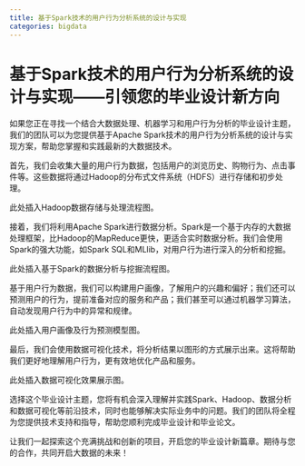 ```yaml
---
title: 基于Spark技术的用户行为分析系统的设计与实现
categories: bigdata
---
```

# 基于Spark技术的用户行为分析系统的设计与实现——引领您的毕业设计新方向
如果您正在寻找一个结合大数据处理、机器学习和用户行为分析的毕业设计主题，我们的团队可以为您提供基于Apache Spark技术的用户行为分析系统的设计与实现方案，帮助您掌握和实践最新的大数据技术。

首先，我们会收集大量的用户行为数据，包括用户的浏览历史、购物行为、点击事件等。这些数据将通过Hadoop的分布式文件系统（HDFS）进行存储和初步处理。

此处插入Hadoop数据存储与处理流程图。

接着，我们将利用Apache Spark进行数据分析。Spark是一个基于内存的大数据处理框架，比Hadoop的MapReduce更快，更适合实时数据分析。我们会使用Spark的强大功能，如Spark SQL和MLlib，对用户行为进行深入的分析和挖掘。

此处插入基于Spark的数据分析与挖掘流程图。

基于用户行为数据，我们可以构建用户画像，了解用户的兴趣和偏好；我们还可以预测用户的行为，提前准备对应的服务和产品；我们甚至可以通过机器学习算法，自动发现用户行为中的异常和规律。

此处插入用户画像及行为预测模型图。

最后，我们会使用数据可视化技术，将分析结果以图形的方式展示出来。这将帮助我们更好地理解用户行为，更有效地优化产品和服务。

此处插入数据可视化效果展示图。

选择这个毕业设计主题，您将有机会深入理解并实践Spark、Hadoop、数据分析和数据可视化等前沿技术，同时也能够解决实际业务中的问题。我们的团队将全程为您提供技术支持和指导，帮助您顺利完成毕业设计和毕业论文。

让我们一起探索这个充满挑战和创新的项目，开启您的毕业设计新篇章。期待与您的合作，共同开启大数据的未来！